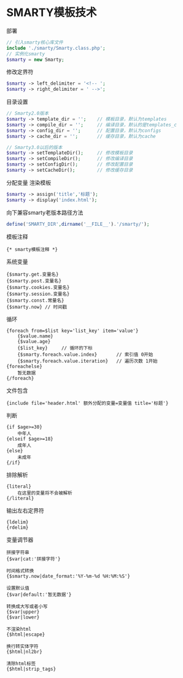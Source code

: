 # SMARTY模板技术

部署

```php
// 引入smarty核心库文件
include './smarty/Smarty.class.php';
// 实例化smarty
$smarty = new Smarty;
```

修改定界符

```php
$smarty -> left_delimiter = '<!-- ';
$smarty -> right_delimiter = ' -->';
```

目录设置

```php
// Smarty2.0版本
$smarty -> template_dir = '';    // 模板目录，默认为templates
$smarty -> compile_dir = '';     // 编译目录，默认的是templates_c
$smarty -> config_dir = '';      // 配置目录，默认为configs
$smarty -> cache_dir = '';       // 缓存目录，默认为cache

// Smarty3.0以后的版本
$smarty -> setTemplateDir();     // 修改模板目录
$smarty -> setCompileDir();      // 修改编译目录
$smarty -> setConfigDir();       // 修改配置目录
$smarty -> setCacheDir();        // 修改缓存目录
```

分配变量 渲染模板

```php
$smarty -> assign('title','标题');
$smarty -> display('index.html');
```

向下兼容smarty老版本路径方法

```php
define('SMARTY_DIR',dirname('__FILE__').'/smarty/');
```

模板注释

    {* smarty模板注释 *}

系统变量

    {$smarty.get.变量名}
    {$smarty.post.变量名}
    {$smarty.cookies.变量名}
    {$smarty.session.变量名}
    {$smarty.const.常量名}
    {$smarty.now} // 时间戳

循环

    {foreach from=$list key='list_key' item='value'}
        {$value.name}
        {$value.age}
        {$list_key}     // 循环的下标
        {$smarty.foreach.value.index}       // 索引值 0开始
        {$smarty.foreach.value.iteration}   // 遍历次数 1开始
    {foreachelse}
        暂无数据
    {/foreach}

文件包含

    {include file='header.html' 额外分配的变量=变量值 title='标题'}

判断

    {if $age>=30}
        中年人
    {elseif $age>=18}
        成年人
    {else}
        未成年
    {/if}

排除解析

    {literal}
        在这里的变量将不会被解析
    {/literal}

输出左右定界符

    {ldelim}
    {rdelim}

变量调节器

    拼接字符串
    {$var|cat:'拼接字符'}

    时间格式转换
    {$smarty.now|date_format:'%Y-%m-%d %H:%M:%S'}

    设置默认值
    {$var|default:'暂无数据'}

    转换成大写或者小写
    {$var|upper}
    {$var|lower}

    不渲染html
    {$html|escape}

    换行转实体字符
    {$html|nl2br}

    清除html标签
    {$html|strip_tags}
